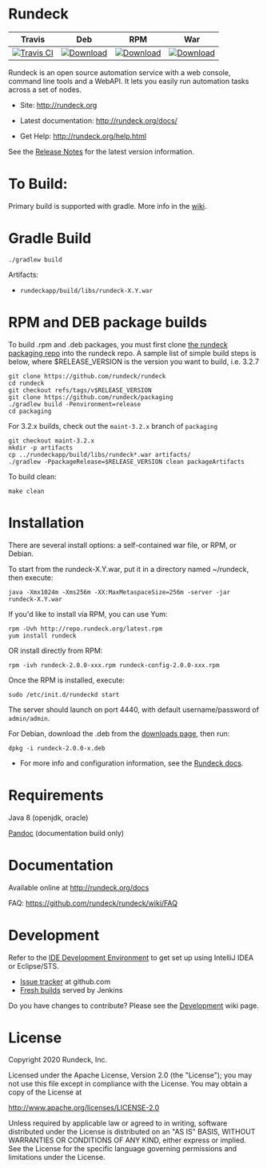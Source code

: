 Rundeck
========

| Travis | Deb | RPM | War |
|--------|-----|-----|-----|
|[![Travis CI](https://travis-ci.org/rundeck/rundeck.svg?branch=master)](https://travis-ci.org/rundeck/rundeck/builds#)|[![Download](https://api.bintray.com/packages/rundeck/rundeck-deb/rundeck/images/download.svg) ](https://bintray.com/rundeck/rundeck-deb/rundeck/_latestVersion)|[![Download](https://api.bintray.com/packages/rundeck/rundeck-rpm/rundeck/images/download.svg) ](https://bintray.com/rundeck/rundeck-rpm/rundeck/_latestVersion)| [![Download](https://api.bintray.com/packages/rundeck/rundeck-maven/rundeck/images/download.svg) ](https://bintray.com/rundeck/rundeck-maven/rundeck/_latestVersion)

Rundeck is an open source automation service with a web console, 
command line tools and a WebAPI.
It lets you easily run automation tasks across a set of nodes.

* Site: <http://rundeck.org>

* Latest documentation: <http://rundeck.org/docs/>

* Get Help: <http://rundeck.org/help.html>


See the [Release Notes](https://docs.rundeck.com/docs/history/) for the latest version information.


To Build:
=====

Primary build is supported with gradle. More info in the [wiki](https://github.com/rundeck/rundeck/wiki/Building-and-Testing).

Gradle Build
=====

    ./gradlew build

Artifacts: 

* `rundeckapp/build/libs/rundeck-X.Y.war`



RPM and DEB package builds
=======

To build .rpm and .deb packages, you must first clone [the rundeck packaging repo](https://github.com/rundeck/packaging) into the rundeck repo.
A sample list of simple build steps is below, where $RELEASE_VERSION is the version you want
to build, i.e. 3.2.7

    git clone https://github.com/rundeck/rundeck
    cd rundeck
    git checkout refs/tags/v$RELEASE_VERSION
    git clone https://github.com/rundeck/packaging
    ./gradlew build -Penvironment=release
    cd packaging

For 3.2.x builds, check out the `maint-3.2.x` branch of `packaging`

    git checkout maint-3.2.x
    mkdir -p artifacts
    cp ../rundeckapp/build/libs/rundeck*.war artifacts/
    ./gradlew -PpackageRelease=$RELEASE_VERSION clean packageArtifacts

To build clean:

    make clean

Installation
======

There are several install options: a self-contained war file, or RPM, or Debian.

To start from the rundeck-X.Y.war, put it in a directory named ~/rundeck, then execute:

    java -Xmx1024m -Xms256m -XX:MaxMetaspaceSize=256m -server -jar rundeck-X.Y.war

If you'd like to install via RPM, you can use Yum:

    rpm -Uvh http://repo.rundeck.org/latest.rpm 
    yum install rundeck

OR install directly from RPM:

    rpm -ivh rundeck-2.0.0-xxx.rpm rundeck-config-2.0.0-xxx.rpm

Once the RPM is installed, execute:

    sudo /etc/init.d/rundeckd start

The server should launch on port 4440, with default username/password of `admin/admin`.

For Debian, download the .deb from the [downloads page](http://rundeck.org/downloads.html), then run:

    dpkg -i rundeck-2.0.0-x.deb

* For more info and configuration information, see the [Rundeck docs](http://docs.rundeck.org).

Requirements
=======

Java 8 (openjdk, oracle)

[Pandoc](http://johnmacfarlane.net/pandoc/) (documentation build only)

Documentation
======

Available online at <http://rundeck.org/docs>

FAQ: <https://github.com/rundeck/rundeck/wiki/FAQ>

Development
======

Refer to the [IDE Development Environment](https://github.com/rundeck/rundeck/wiki/IDE-Development-Environment) to get set up using IntelliJ IDEA or Eclipse/STS.

* [Issue tracker](https://github.com/rundeck/rundeck/issues) at github.com
* [Fresh builds](http://build.rundeck.org) served by Jenkins

Do you have changes to contribute? Please see the [Development](https://github.com/rundeck/rundeck/wiki/Development) wiki page.

License
======

Copyright 2020 Rundeck, Inc.

Licensed under the Apache License, Version 2.0 (the "License");
you may not use this file except in compliance with the License.
You may obtain a copy of the License at

   http://www.apache.org/licenses/LICENSE-2.0

Unless required by applicable law or agreed to in writing, software
distributed under the License is distributed on an "AS IS" BASIS,
WITHOUT WARRANTIES OR CONDITIONS OF ANY KIND, either express or implied.
See the License for the specific language governing permissions and
limitations under the License.
